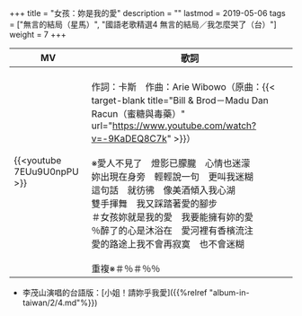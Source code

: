 +++
title = "女孩：妳是我的愛"
description = ""
lastmod = 2019-05-06
tags = ["無言的結局（星馬）", "國語老歌精選4 無言的結局／我怎麼哭了（台）"]
weight = 7
+++

MV  | 歌詞  
--------------|-------
{{<youtube 7EUu9U0npPU >}}|<br/>作詞：卡斯　作曲：Arie Wibowo（原曲：{{< target-blank title="Bill & Brod－Madu Dan Racun（蜜糖與毒藥）" url="https://www.youtube.com/watch?v=-9KaDEQ8C7k" >}}）<br/><br/>※愛人不見了　燈影已朦朧　心情也迷濛<br/>妳出現在身旁　輕輕說一句　更叫我迷糊<br/>這句話　就彷彿　像美酒傾入我心湖<br/>雙手揮舞　我又踩踏著愛的腳步<br/>＃女孩妳就是我的愛　我要能擁有妳的愛<br/>％醉了的心是沐浴在　愛河裡有香檳流注<br/>愛的路途上我不會再寂寞　也不會迷糊<br/><br/>重複※＃％＃％％

* 李茂山演唱的台語版：[小姐！請妳乎我愛]({{%relref "album-in-taiwan/2/4.md"%}}) 
